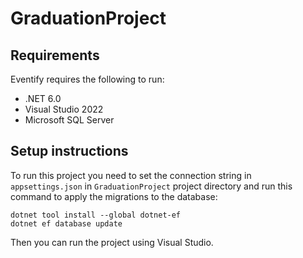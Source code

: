 # GraduationProject  

## Requirements
Eventify requires the following to run:  
* .NET 6.0
* Visual Studio 2022
* Microsoft SQL Server

## Setup instructions
To run this project you need to set the connection string in `appsettings.json` in `GraduationProject` project directory and run this command to apply the migrations to the database:
```
dotnet tool install --global dotnet-ef  
dotnet ef database update
```
Then you can run the project using Visual Studio.